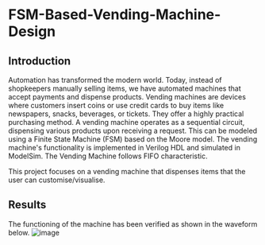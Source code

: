 # FSM-Based-Vending-Machine-Design

## Introduction
Automation has transformed the modern world. Today, instead of shopkeepers manually selling items, we have automated machines that accept payments and dispense products. Vending machines are devices where customers insert coins or use credit cards to buy items like newspapers, snacks, beverages, or tickets. They offer a highly practical purchasing method.
A vending machine operates as a sequential circuit, dispensing various products upon receiving a request. This can be modeled using a Finite State Machine (FSM) based on the Moore model. The vending machine's functionality is implemented in Verilog HDL and simulated in ModelSim. 
The Vending Machine follows FIFO characteristic. 

This project focuses on a vending machine that dispenses items that the user can customise/visualise. 

## Results
The functioning of the machine has been verified as shown in the waveform below.
![image](https://github.com/user-attachments/assets/7841f6fc-c51c-4c1d-9bfa-2ba972519e56)
